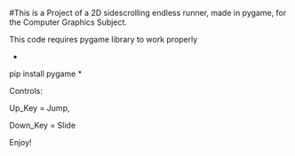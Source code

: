 #This is a Project of a 2D sidescrolling endless runner, made in pygame, for the Computer Graphics Subject.

This code requires pygame library to work properly

*
pip install pygame
*


Controls:

Up_Key = Jump,

Down_Key = Slide

Enjoy!
